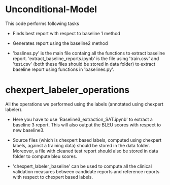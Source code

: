 # Unconditional-Model

This code performs following tasks

- Finds best report with respect to baseline 1 method


- Generates report using the baseline2 method 


- 'baslines.py' is the main file containg all the functions to extract baseline report. 'extract_baseline_reports.ipynb' is the file using 'train.csv' and 'test.csv' (both these files should be stored in data folder) to extract baseline report using functions in 'baselines.py'. 



# chexpert_labeler_operations
All the operations we performed using the labels (annotated using chexpert labeler).

- Here you have to use 'Baseline3_extraction_SAT.ipynb' to extract a baseline 3 report. This will also output the BLEU scores with respect to new baseline3. 
- Source files (which is chexpert based labels, computed using chexpert labels, against a training data) should be stored in the data folder. Moreover, a file with cleaned test report should also be stored in data folder to compute bleu scores.

- 'chexpert_labeler_baseline' can be used to compute all the clinical validation measures between candidate reports and reference reports with respect to chexpert based labels.


